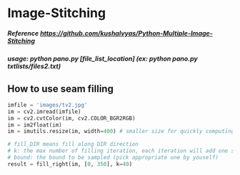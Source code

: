 # Image-Stitching

##### Reference https://github.com/kushalvyas/Python-Multiple-Image-Stitching

##### usage: python pano.py [file_list_location] (ex: python pano.py txtlists/files2.txt)


## How to use seam filling

```python
imfile = 'images/tv2.jpg'
im = cv2.imread(imfile)
im = cv2.cvtColor(im, cv2.COLOR_BGR2RGB)
im = im2float(im)
im = imutils.resize(im, width=400) # smaller size for quickly computing

# fill_DIR means fill along DIR direction
# k: the max number of filling iteration, each iteration will add one seam with one pixel width.
# bound: the bound to be sampled (pick appropriate one by youself)
result = fill_right(im, [0, 350], k=40)
```

